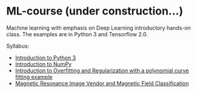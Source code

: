 # ML-course (under construction...)

Machine learning with emphasis on Deep Learning introductory hands-on class. The examples are in Python 3 and Tensorflow 2.0.


Syllabus:
- [Introduction to Python 3](JNotebooks/tutorial01-python.ipynb)
- [Introduction to NumPy](JNotebooks/tutorial02-numpy.ipynb)
- [Introduction to Overfitting and Regularization with a polynomial curve fitting example](JNotebooks/tutorial02-numpy.ipynb)
- [Magnetic Resonance Image Vendor and Magnetic Field Classification](JNotebooks/tutorial04-magnetic_field_scanner_vendor_classification.ipynb)

